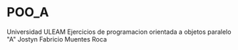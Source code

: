 # POO_A
Universidad ULEAM
Ejercicios de programacion orientada a objetos paralelo "A"
Jostyn Fabricio Muentes Roca
